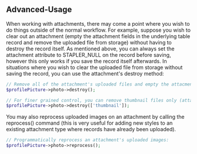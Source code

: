 ## Advanced-Usage
When working with attachments, there may come a point where you wish to do things outside of the normal workflow.  For example, suppose you wish to clear out an attachment (empty the attachment fields in the underlying table record and remove the uploaded file from storage) without having to destroy the record itself.  As mentioned above, you can always set the attachment attribute to STAPLER_NULL on the record before saving, however this only works if you save the record itself afterwards.  In situations where you wish to clear the uploaded file from storage without saving the record, you can use the attachment's destroy method:

```php
// Remove all of the attachment's uploaded files and empty the attacment attributes on the model:
$profilePicture->photo->destroy();

// For finer grained control, you can remove thumbnail files only (attachment attributes in the model will not be emptied).
$profilePicture->photo->destroy(['thumbnail']);
```

You may also reprocess uploaded images on an attachment by calling the reprocess() command (this is very useful for adding new styles to an existing attachment type where records have already been uploaded).

```php
// Programmatically reprocess an attachment's uploaded images:
$profilePicture->photo->reprocess();
```